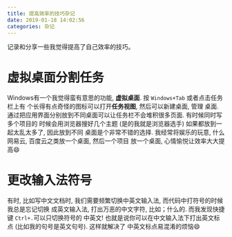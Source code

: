 ```yaml
---
title: 提高效率的技巧杂记
date: 2019-01-18 14:02:56
categories: 杂记
---
```


记录和分享一些我觉得提高了自己效率的技巧。

<!-- More -->

# 虚拟桌面分割任务

Windows有一个我觉得蛮有意思的功能, **虚拟桌面**. 按 `Windows+Tab` 或者点击任务栏上有
个长得有点奇怪的图标可以打开**任务视图**, 然后可以新建桌面, 管理
桌面. 通过把应用界面分别放到不同桌面可以让任务栏不会堆积很多页面. 有时候同时写多个项目的
时候会用浏览器搜好几个主题 (是的我就是浏览器选手) 如果都放到一起太乱太多了, 因此放到不同
桌面是个非常不错的选择. 我经常将娱乐的玩意, 什么网易云, 百度云之类放一个桌面, 然后一个项目
放一个桌面, 心情愉悦让效率大大提高:smile:

# 更改输入法符号

有时, 比如写中文文档时, 我们需要频繁切换中英文输入法, 而代码中打符号的时候我总是忘记切换
成英文输入法, 打出万恶的中文字符, 比如；什么的. 而我发现快捷键 `Ctrl+.`可以只切换符号的
中英文! 也就是说你可以在中文输入法下打出英文标点 (比如我的句号是英文句号). 这样就解决了
中英文标点易混淆的烦恼:smile:

<!-- TODO -->
<!-- chrom -->